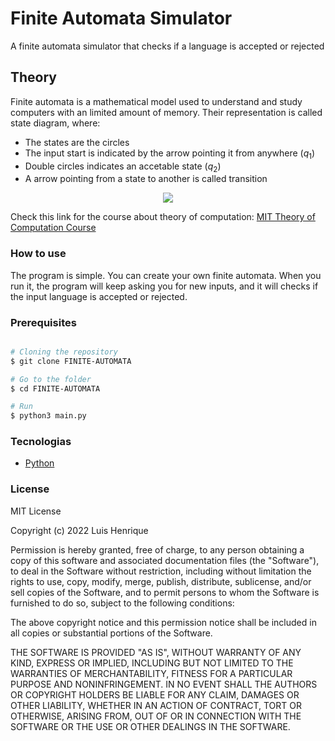 # Finite Automata Simulator

A finite automata simulator that checks if a language is accepted or rejected

## Theory

Finite automata is a mathematical model used to understand and study computers with an limited amount of memory. Their representation is called state diagram, where:

* The states are the circles
* The input start is indicated by the arrow pointing it from anywhere ($q_1$)
* Double circles indicates an accetable state ($q_2$)
* A arrow pointing from a state to another is called transition

<p align="center">
    <img src="https://www.notion.so/image/https%3A%2F%2Fs3-us-west-2.amazonaws.com%2Fsecure.notion-static.com%2Fda627cbb-d92a-457d-a8b3-151faa1c9fd6%2FCaptura_de_tela_de_2021-11-16_19-57-00.png?table=block&id=fbc4aed9-0d69-4ba1-a10c-b6cd5d2f4357&spaceId=53826828-8cd9-4ae8-acd3-ec83b3a6582d&width=2000&userId=4982f1af-0bed-4dda-9d16-1e99fd5bc16c&cache=v2"/>
</p>

Check this link for the course about theory of computation: [MIT Theory of Computation Course](https://www.youtube.com/playlist?list=PLUl4u3cNGP60_JNv2MmK3wkOt9syvfQWY)

### How to use

The program is simple. You can create your own finite automata. When you run it, the program will keep asking you for new inputs, and it will checks if the input language is accepted or rejected.

### Prerequisites

```bash

# Cloning the repository
$ git clone FINITE-AUTOMATA

# Go to the folder 
$ cd FINITE-AUTOMATA

# Run
$ python3 main.py

```

### Tecnologias

* [Python](www.python.org)

### License

MIT License

Copyright (c) 2022 Luis Henrique

Permission is hereby granted, free of charge, to any person obtaining a copy
of this software and associated documentation files (the "Software"), to deal
in the Software without restriction, including without limitation the rights
to use, copy, modify, merge, publish, distribute, sublicense, and/or sell
copies of the Software, and to permit persons to whom the Software is
furnished to do so, subject to the following conditions:

The above copyright notice and this permission notice shall be included in all
copies or substantial portions of the Software.

THE SOFTWARE IS PROVIDED "AS IS", WITHOUT WARRANTY OF ANY KIND, EXPRESS OR
IMPLIED, INCLUDING BUT NOT LIMITED TO THE WARRANTIES OF MERCHANTABILITY,
FITNESS FOR A PARTICULAR PURPOSE AND NONINFRINGEMENT. IN NO EVENT SHALL THE
AUTHORS OR COPYRIGHT HOLDERS BE LIABLE FOR ANY CLAIM, DAMAGES OR OTHER
LIABILITY, WHETHER IN AN ACTION OF CONTRACT, TORT OR OTHERWISE, ARISING FROM,
OUT OF OR IN CONNECTION WITH THE SOFTWARE OR THE USE OR OTHER DEALINGS IN THE
SOFTWARE.
